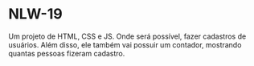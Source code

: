 # NLW-19

Um projeto de HTML, CSS e JS. Onde será possível, fazer cadastros de usuários. Além disso, ele também vai possuir um contador, mostrando quantas pessoas fizeram cadastro. 